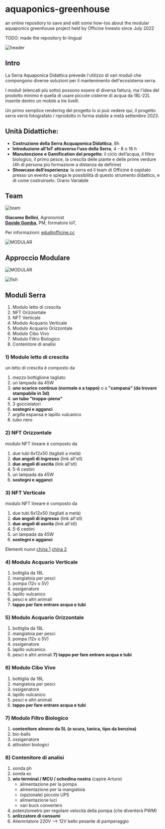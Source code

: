 # aquaponics-greenhouse
an online repository to save and edit some how-tos about the modular aquaponics greenhouse project held by Officine Innesto since July 2022

TODO: made the repository bi-lingual 

![header](./data/header.png)

## Intro

La Serra Aquaponica Didattica prevede l'utilizzo di vari moduli che compongono diverse soluzioni per il mantenimento dell'ecosistema serra. 

I moduli (elencati più sotto) possono essere di diversa fattura, ma l'idea del prodotto minimo é quella di usare piccole cisterne di acqua da 18L-22L inserite dentro un mobile a tre livelli. 

Un primo semplice rendering del progetto lo si può vedere qui, il progetto serra verrà fotografato / riprodotto in forma stabile a metà settembre 2023. 

## Unità Didattiche:

* **Costruzione della Serra Acquaponica Didattica**, 8h  
* **Introduzione all’IoT attraverso l’uso della Serra**, 4 - 8 o 16 h  
* **Manutenzione e Gamification del progetto**: il ciclo dell’acqua, il filtro biologico,  il primo pesce, la crescita delle piante e delle prime verdure (4h di persona più formazione a distanza da definire) 
* **Showcase dell’esperienza**: la serra ed il team di Officine è ospitato presso un evento e spiega le possibilità di questo strumento didattico, e di come costruirselo. Orario Variabile 

## Team 

![team](./data/team.jpg)

**Giacomo Bellini**, Agronomist  
[**Davide Gomba**](https://www.linkedin.com/in/davidegomba/), PM, formatore IoT,   

Per informazioni: edu@officine.cc 




![MODULAR](./data/modules-2.PNG)

## Approccio Modulare 

![MODULAR](./data/modules.PNG)

![fish](./data/fish.jpg)


## Moduli Serra

1)  Modulo letto di crescita  
2)  NFT Orizzontale  
3)  NFT Verticale  
4)  Modulo Acquario Verticale  
5)  Modulo Acquario Orizzontale  
6)  Modulo Cibo Vivo  
7)  Modulo Filtro Biologico  
8) Contenitore di analisi  

### 1) Modulo letto di crescita

un letto di crescita é composto da
1) mezzo bottiglione tagliato
2) un lampada da 45W
3) **uno scarico continuo (normale o a tappo)** o a **"campana" (da trovare stampabile in 3d)**
4) **un tubo "troppo-pieno"**
5) 3 gocciolatori
6) **sostegni e agganci** 
7) argilla espansa e lapillo vulcanico
8) tubo nero

### 2)  NFT Orizzontale

modulo NFT lineare é composto da
1) due tubi 6x12x50 (tagliati a metà)
2) **due angoli di ingresso** (link all'stl) 
3) **due angoli di uscita** (link all'stl)
4) 5-6 cestini
5) un lampada da 45W
6) **sostegni e agganci** 

### 3)  NFT Verticale

modulo NFT lineare é composto da
1) due tubi 6x12x50 (tagliati a metà)
2) **due angoli di ingresso** (link all'stl) 
3) **due angoli di uscita** (link all'stl)
4) 5-6 cestini
5) un lampada da 45W
6) **sostegni e agganci** 

Elementi nuovi 
[china 1](https://www.aliexpress.us/item/3256805231872089.html?spm=a2g0o.detail.0.0.46ccDXtGDXtGwB&gps-id=pcDetailTopMoreOtherSeller&scm=1007.40050.281175.0&scm_id=1007.40050.281175.0&scm-url=1007.40050.281175.0&pvid=a844479e-ba1c-4d4b-bf85-db9159753253&_t=gps-id:pcDetailTopMoreOtherSeller,scm-url:1007.40050.281175.0,pvid:a844479e-ba1c-4d4b-bf85-db9159753253,tpp_buckets:668%232846%238113%231998&pdp_npi=3%40dis%21EUR%212.07%211.03%21%21%21%21%21%40211b619a16899530811687798e5c1f%2112000032982355334%21rec%21US%21723369429)
[china 2](https://www.aliexpress.us/item/3256804894188768.html?spm=a2g0o.detail.0.0.46ccDXtGDXtGwB&gps-id=pcDetailTopMoreOtherSeller&scm=1007.40050.281175.0&scm_id=1007.40050.281175.0&scm-url=1007.40050.281175.0&pvid=a844479e-ba1c-4d4b-bf85-db9159753253&_t=gps-id:pcDetailTopMoreOtherSeller,scm-url:1007.40050.281175.0,pvid:a844479e-ba1c-4d4b-bf85-db9159753253,tpp_buckets:668%232846%238113%231998&pdp_npi=3%40dis%21EUR%218.98%218.08%21%21%21%21%21%40211b619a16899530811687798e5c1f%2112000031565986637%21rec%21US%21723369429)


### 4) Modulo Acquario Verticale

1) bottiglia da 18L
2) mangiatoia per pesci
3) pompa (12v o 5V)
4) ossigenatore
5) lapillo vulcanico
6) pesci e altri animali
7) **tappo per fare entrare acqua e tubi**

### 5)  Modulo Acquario Orizzontale

1) bottiglia da 18L
2) mangiatoia per pesci
3) pompa (12v o 5V)
4) ossigenatore
5) lapillo vulcanico
6) pesci e altri animali
**7) tappo per fare entrare acqua e tubi**

### 6)  Modulo Cibo Vivo

1) bottiglia da 18L
2) mangiatoia per pesci
3) ossigenatore
4) lapillo vulcanico
5) pesci e altri animali
6) **tappo per fare entrare acqua e tubi**



### 7) Modulo Filtro Biologico

1) **contenitore almeno da 5L (o scura, tanica, tipo da benzina)**  
2) bio-balls  
3) ossigenatore  
4) attivatori biologici  

### 8) Contenitore di analisi

1) sonda ph  
2) sonda ec  
3) **wio terminal / MCU / schedina nostra** (capire Arturo)  
	- alimentazione per la pompa  
	- alimentazione per la mangiatoia  
	- (opzionale) piccolo UPS  
	- alimentazione luci   
	- vari buck converters  
4) potenziometro per regolare velocità della pompa (che diventerà PWM)  
5) **anlizzatore di consumi**  
6) Aliemntatore 220V --> 12V bello pesante di pamperaggio  
